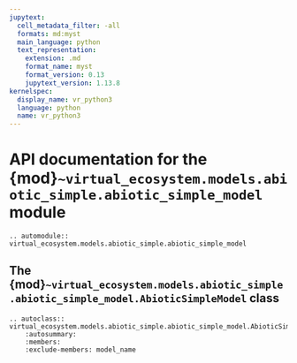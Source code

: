 ```yaml
---
jupytext:
  cell_metadata_filter: -all
  formats: md:myst
  main_language: python
  text_representation:
    extension: .md
    format_name: myst
    format_version: 0.13
    jupytext_version: 1.13.8
kernelspec:
  display_name: vr_python3
  language: python
  name: vr_python3
---
```


<!-- markdownlint-disable-next-line  MD013 -->
# API documentation for the {mod}`~virtual_ecosystem.models.abiotic_simple.abiotic_simple_model` module

```{eval-rst}
.. automodule:: virtual_ecosystem.models.abiotic_simple.abiotic_simple_model
```

<!-- markdownlint-disable-next-line  MD013 -->
## The {mod}`~virtual_ecosystem.models.abiotic_simple.abiotic_simple_model.AbioticSimpleModel` class

```{eval-rst}
.. autoclass:: virtual_ecosystem.models.abiotic_simple.abiotic_simple_model.AbioticSimpleModel
    :autosummary:
    :members:
    :exclude-members: model_name
```
